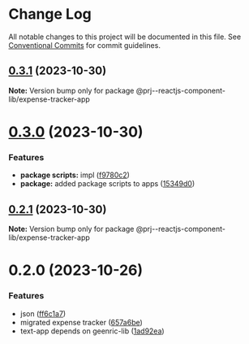 # Change Log

All notable changes to this project will be documented in this file.
See [Conventional Commits](https://conventionalcommits.org) for commit guidelines.

## [0.3.1](https://github.com/paulAlexSerban/prj--reactjs-component-lib/compare/@prj--reactjs-component-lib/expense-tracker-app@0.3.0...@prj--reactjs-component-lib/expense-tracker-app@0.3.1) (2023-10-30)

**Note:** Version bump only for package @prj--reactjs-component-lib/expense-tracker-app

# [0.3.0](https://github.com/paulAlexSerban/prj--reactjs-component-lib/compare/@prj--reactjs-component-lib/expense-tracker-app@0.2.1...@prj--reactjs-component-lib/expense-tracker-app@0.3.0) (2023-10-30)

### Features

-   **package scripts:** impl ([f9780c2](https://github.com/paulAlexSerban/prj--reactjs-component-lib/commit/f9780c2896d185c8adf83f5af0782939e799b430))
-   **package:** added package scripts to apps ([15349d0](https://github.com/paulAlexSerban/prj--reactjs-component-lib/commit/15349d0e3d3eac4222a99a42b28d4d67b764557f))

## [0.2.1](https://github.com/paulAlexSerban/prj--reactjs-component-lib/compare/@prj--reactjs-component-lib/expense-tracker-app@0.2.0...@prj--reactjs-component-lib/expense-tracker-app@0.2.1) (2023-10-30)

**Note:** Version bump only for package @prj--reactjs-component-lib/expense-tracker-app

# 0.2.0 (2023-10-26)

### Features

-   json ([ff6c1a7](https://github.com/paulAlexSerban/prj--reactjs-component-lib/commit/ff6c1a7c419f4e66511235803ec26a9db5a85314))
-   migrated expense tracker ([657a6be](https://github.com/paulAlexSerban/prj--reactjs-component-lib/commit/657a6bef2fb694fa88de672cb984d293dfe4847c))
-   text-app depends on geenric-lib ([1ad92ea](https://github.com/paulAlexSerban/prj--reactjs-component-lib/commit/1ad92eaae9a45363ffd4876bf89218c87f798de0))
